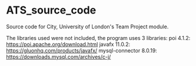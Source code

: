 # ATS_source_code
Source code for City, University of London's Team Project module.

The libraries used were not included, the program uses 3 libraries:
poi 4.1.2: https://poi.apache.org/download.html
javafx 11.0.2: https://gluonhq.com/products/javafx/
mysql-connector 8.0.19: https://downloads.mysql.com/archives/c-j/
